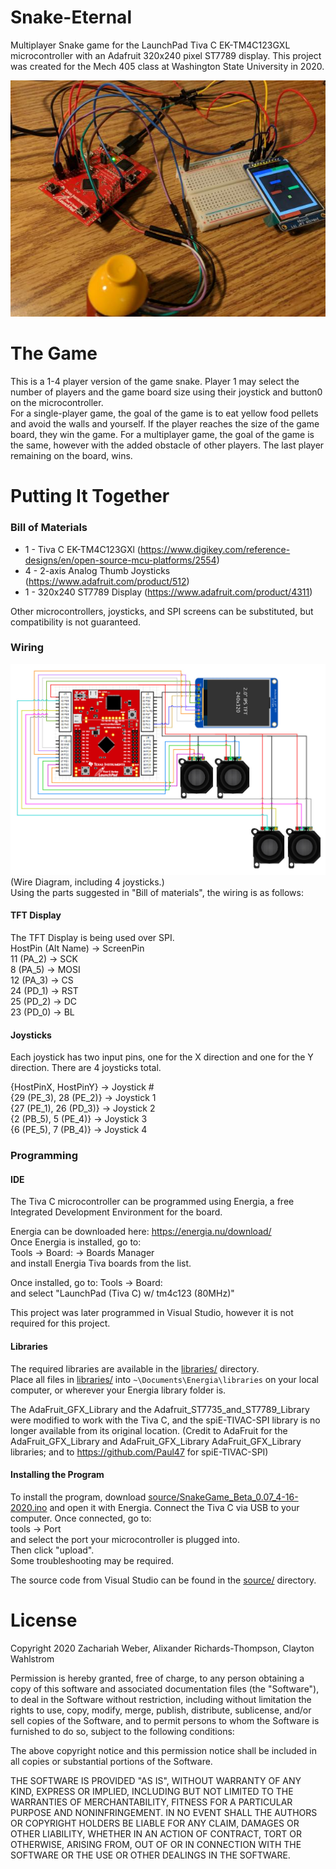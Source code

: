 # Snake-Eternal
Multiplayer Snake game for the LaunchPad Tiva C EK-TM4C123GXL microcontroller with an Adafruit 320x240 pixel ST7789 display. This project was created for the Mech 405 class at Washington State University in 2020.

![MainImage](/images/MainImage.png)

# The Game
This is a 1-4 player version of the game snake. Player 1 may select the number of players and the game board size using their joystick and button0 on the microcontroller.  
For a single-player game, the goal of the game is to eat yellow food pellets and avoid the walls and yourself. If the player reaches the size of the game board, they win the game.
For a multiplayer game, the goal of the game is the same, however with the added obstacle of other players. The last player remaining on the board, wins.

# Putting It Together
### Bill of Materials
* 1 - Tiva C EK-TM4C123GXl (https://www.digikey.com/reference-designs/en/open-source-mcu-platforms/2554)
* 4 - 2-axis Analog Thumb Joysticks (https://www.adafruit.com/product/512)
* 1 - 320x240 ST7789 Display (https://www.adafruit.com/product/4311)

Other microcontrollers, joysticks, and SPI screens can be substituted, but compatibility is not guaranteed.

### Wiring

![Wire Diagram](/images/WireDiagram.jpg)  
(Wire Diagram, including 4 joysticks.)  
Using the parts suggested in "Bill of materials", the wiring is as follows:
#### TFT Display
The TFT Display is being used over SPI.  
HostPin (Alt Name) -> ScreenPin  
11 (PA_2) -> SCK  
8  (PA_5) -> MOSI  
12 (PA_3) -> CS  
24 (PD_1) -> RST  
25 (PD_2) -> DC  
23 (PD_0) -> BL  

#### Joysticks
Each joystick has two input pins, one for the X direction and one for the Y direction.
There are 4 joysticks total.   

{HostPinX, HostPinY} -> Joystick #  
{29 (PE_3), 28 (PE_2)} -> Joystick 1  
{27 (PE_1), 26 (PD_3)} -> Joystick 2  
{2  (PB_5), 5  (PE_4)} -> Joystick 3  
{6  (PE_5), 7  (PB_4)} -> Joystick 4  

### Programming
#### IDE
The Tiva C microcontroller can be programmed using Energia, a free Integrated Development Environment for the board.
  
Energia can be downloaded here: https://energia.nu/download/  
Once Energia is installed, go to:  
Tools -> Board: -> Boards Manager  
and install Energia Tiva boards from the list.
  
Once installed, go to:
Tools -> Board:  
and select "LaunchPad (Tiva C) w/ tm4c123 (80MHz)"

This project was later programmed in Visual Studio, however it is not required for this project.
#### Libraries
The required libraries are available in the [libraries/](libraries) directory.  
Place all files in [libraries/](libraries) into `~\Documents\Energia\libraries` on your local computer, or wherever your Energia library folder is.

The AdaFruit_GFX_Library and the Adafruit_ST7735_and_ST7789_Library were modified to work with the Tiva C, and the spiE-TIVAC-SPI library is no longer available from its original location. (Credit to AdaFruit for the AdaFruit_GFX_Library and AdaFruit_GFX_Library AdaFruit_GFX_Library libraries; and to https://github.com/Paul47 for spiE-TIVAC-SPI)

#### Installing the Program
To install the program, download [source/SnakeGame_Beta_0.07_4-16-2020.ino](source/SnakeGame_Beta_0.07_4-16-2020.ino) and open it with Energia. Connect the Tiva C via USB to your computer. Once connected, go to:   
tools -> Port  
and select the port your microcontroller is plugged into.  
Then click "upload".  
Some troubleshooting may be required.  
  
The source code from Visual Studio can be found in the [source/](source) directory.

# License
Copyright 2020 Zachariah Weber, Alixander Richards-Thompson, Clayton Wahlstrom

Permission is hereby granted, free of charge, to any person obtaining a copy of this software and associated documentation files (the "Software"), to deal in the Software without restriction, including without limitation the rights to use, copy, modify, merge, publish, distribute, sublicense, and/or sell copies of the Software, and to permit persons to whom the Software is furnished to do so, subject to the following conditions:

The above copyright notice and this permission notice shall be included in all copies or substantial portions of the Software.

THE SOFTWARE IS PROVIDED "AS IS", WITHOUT WARRANTY OF ANY KIND, EXPRESS OR IMPLIED, INCLUDING BUT NOT LIMITED TO THE WARRANTIES OF MERCHANTABILITY, FITNESS FOR A PARTICULAR PURPOSE AND NONINFRINGEMENT. IN NO EVENT SHALL THE AUTHORS OR COPYRIGHT HOLDERS BE LIABLE FOR ANY CLAIM, DAMAGES OR OTHER LIABILITY, WHETHER IN AN ACTION OF CONTRACT, TORT OR OTHERWISE, ARISING FROM, OUT OF OR IN CONNECTION WITH THE SOFTWARE OR THE USE OR OTHER DEALINGS IN THE SOFTWARE.
